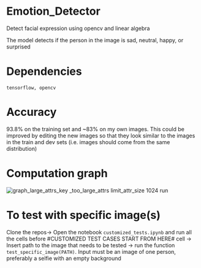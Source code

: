 # Emotion_Detector
Detect facial expression using opencv and linear algebra

The model detects if the person in the image is sad, neutral, happy, or surprised

# Dependencies

`tensorflow, opencv`

# Accuracy

93.8% on the training set and ~83% on my own images. This could be improved by editing the new images so that they look similar to the images in the train and dev sets (i.e. images should come from the same distribution)

# Computation graph

![graph_large_attrs_key _too_large_attrs limit_attr_size 1024 run](https://user-images.githubusercontent.com/29159878/45260314-451ed800-b3b2-11e8-8ed1-18e083e2f6c6.png)


# To test with specific image(s)

Clone the repos-> Open the notebook `customized_tests.ipynb` and run all the cells before #CUSTOMIZED TEST CASES START FROM HERE# cell -> Insert path to the image that needs to be tested -> run the function `test_specific_image(PATH)`. Input must be an image of one person, preferably a selfie with an empty background

